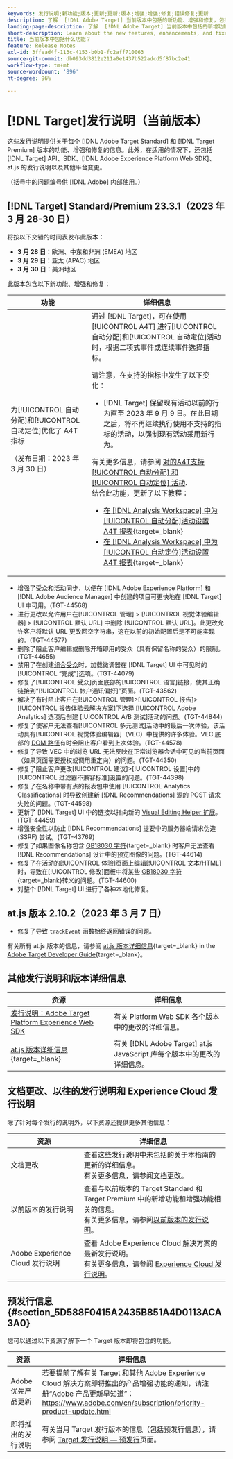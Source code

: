 ```yaml
---
keywords: 发行说明;新功能;版本;更新;更新;版本;增强;增强;修复;错误修复;更新
description: 了解  [!DNL Adobe Target] 当前版本中包括的新功能、增强和修复，包括 SDK、API 和 JavaScript 库。
landing-page-description: 了解  [!DNL Adobe Target] 当前版本中包括的新增功能、增强功能和修复。
short-description: Learn about the new features, enhancements, and fixes included in the current release of [!DNL Adobe Target].
title: 当前版本中包括什么功能？
feature: Release Notes
exl-id: 3ffead4f-113c-4153-b0b1-fc2aff710063
source-git-commit: db093dd3812e211a0e1437b522adcd5f87bc2e41
workflow-type: tm+mt
source-wordcount: '896'
ht-degree: 96%

---
```


# [!DNL Target]发行说明（当前版本）

这些发行说明提供关于每个 [!DNL Adobe Target Standard] 和 [!DNL Target Premium] 版本的功能、增强和修复的信息。此外，在适用的情况下，还包括 [!DNL Target] API、SDK、[!DNL Adobe Experience Platform Web SDK]、at.js 的发行说明以及其他平台变更。

（括号中的问题编号供 [!DNL Adobe] 内部使用。）

## [!DNL Target] Standard/Premium 23.3.1（2023 年 3 月 28-30 日）

将按以下交错的时间表发布此版本：

* **3 月 28 日**：欧洲、中东和非洲 (EMEA) 地区
* **3 月 29 日**：亚太 (APAC) 地区
* **3 月 30 日**：美洲地区

此版本包含以下新功能、增强和修复：

| 功能 | 详细信息 |
|--- |--- |
| 为[!UICONTROL 自动分配]和[!UICONTROL 自动定位]优化了 A4T 指标<p>（发布日期：2023 年 3 月 30 日） | 通过 [!DNL Target]，可在使用 [!UICONTROL A4T] 进行[!UICONTROL 自动分配]和[!UICONTROL 自动定位]活动时，根据二项式事件或连续事件选择指标。<P>请注意，在支持的指标中发生了以下变化：<ul><li>[!DNL Target] 保留现有活动以前的行为直至 2023 年 9 月 9 日。在此日期之后，将不再继续执行使用不支持的指标的活动，以强制现有活动采用新行为。</li></ul>有关更多信息，请参阅 [对的A4T支持 [!UICONTROL 自动分配] 和 [!UICONTROL 自动定位] 活动](/help/main/c-integrating-target-with-mac/a4t/a4t-at-aa.md#supported).<br>结合此功能，更新了以下教程：<ul><li>[在  [!DNL Analysis Workspace]  中为[!UICONTROL 自动分配]活动设置 A4T 报表](https://experienceleague.adobe.com/docs/target-learn/tutorials/integrations/set-up-a4t-reports-in-analysis-workspace-for-auto-allocate-activities.html){target=_blank}</li><li>[在  [!DNL Analysis Workspace]  中为[!UICONTROL 自动定位]活动设置 A4T 报表](https://experienceleague.adobe.com/docs/target-learn/tutorials/integrations/set-up-a4t-reports-in-analysis-workspace-for-auto-target-activities.html){target=_blank}</li></ul> |

* 增强了受众和活动同步，以便在 [!DNL Adobe Experience Platform] 和 [!DNL Adobe Audience Manager] 中创建的项目可更快地在 [!DNL Target] UI 中可用。(TGT-44568)
* 进行更改以允许用户在[!UICONTROL 管理] > [!UICONTROL 视觉体验编辑器] > [!UICONTROL 默认 URL] 中删除 [!UICONTROL 默认 URL]。此更改允许客户将默认 URL 更改回空字符串，这在以前的初始配置后是不可能实现的。(TGT-44577)
* 删除了阻止客户编辑或删除开箱即用的受众（具有保留名称的受众）的限制。(TGT-44655)
* 禁用了在创建[组合受众](/help/main/c-target/combining-multiple-audiences.md)时，加载微调器在 [!DNL Target] UI 中可见时的[!UICONTROL “完成”]选项。(TGT-44079)
* 修复了[!UICONTROL 受众]页面底部的[!UICONTROL 语言]链接，使其正确链接到“[!UICONTROL 帐户通讯偏好]”页面。(TGT-43562)
* 解决了有时阻止客户在[!UICONTROL 管理]>[!UICONTROL 报告]>[!UICONTROL 报告体验云解决方案]下选择 [!UICONTROL Adobe Analytics] 选项后创建 [!UICONTROL A/B 测试]活动的问题。(TGT-44844)
* 修复了使客户无法查看[!UICONTROL 多元测试]活动中的最后一次体验，该活动具有[!UICONTROL 视觉体验编辑器]（VEC）中提供的许多体验。VEC 底部的 [DOM 路径](/help/main/c-experiences/c-visual-experience-composer/viztarget-options.md#dom-path)有时会阻止客户看到上次体验。(TGT-44578)
* 修复了导致 VEC 中的浏览 URL 无法反映在正常浏览器会话中可见的当前页面（如果页面需要授权或调用重定向）的问题。(TGT-44350)
* 修复了阻止客户更改[!UICONTROL 建议]>[!UICONTROL 设置]中的[!UICONTROL 过滤器不兼容标准]设置的问题。(TGT-44398)
* 修复了在名称中带有点的报表包中使用 [!UICONTROL Analytics Classifications] 时导致创建新 [!DNL Recommendations] 源的 POST 请求失败的问题。(TGT-44598)
* 更新了 [!DNL Target] UI 中的链接以指向新的 [Visual Editing Helper 扩展](/help/main/c-experiences/c-visual-experience-composer/r-troubleshoot-composer/visual-editing-helper-extension.md)。(TGT-44459)
* 增强安全性以防止 [!DNL Recommendations] 提要中的服务器端请求伪造 (SSRF) 尝试。(TGT-43769)
* 修复了如果图像名称包含 [GB18030 字符](https://en.wikipedia.org/wiki/GB_18030){target=_blank} 时客户无法查看 [!DNL Recommendations] 设计中的预览图像的问题。(TGT-44614)
* 修复了在活动的[!UICONTROL 体验]页面上编辑[!UICONTROL 文本/HTML] 时，导致在[!UICONTROL 修改]面板中将某些 [GB18030 字符](https://en.wikipedia.org/wiki/GB_18030){target=_blank}转义的问题。(TGT-44600)
* 对整个 [!DNL Target] UI 进行了各种本地化修复。

## at.js 版本 2.10.2（2023 年 3 月 7 日）

* 修复了导致 `trackEvent` 函数始终返回错误的问题。

有关所有 at.js 版本的信息，请参阅 [at.js 版本详细信息](https://developer.adobe.com/target/implement/client-side/atjs/target-atjs-versions/){target=_blank} in the [Adobe Target Developer Guide](https://developer.adobe.com/target/){target=_blank}。

## 其他发行说明和版本详细信息

| 资源 | 详细信息 |
|--- |--- |
| [发行说明：Adobe Target Platform Experience Web SDK](https://experienceleague.adobe.com/docs/experience-platform/edge/release-notes.html?lang=zh-Hans) | 有关 Platform Web SDK 各个版本中的更改的详细信息。 |
| [at.js 版本详细信息](https://developer.adobe.com/target/implement/client-side/atjs/target-atjs-versions/){target=_blank} | 有关 [!DNL Adobe Target] at.js JavaScript 库每个版本中的更改的详细信息。 |

## 文档更改、以往的发行说明和 Experience Cloud 发行说明

除了针对每个发行的说明外，以下资源还提供更多其他信息：

| 资源 | 详细信息 |
|--- |--- |
| 文档更改 | 查看这些发行说明中未包括的关于本指南的更新的详细信息。<br>有关更多信息，请参阅[文档更改](/help/main/r-release-notes/doc-change.md#reference_366123CF00994BACBBF9BBDF2C4D840C)。 |
| 以前版本的发行说明 | 查看与以前版本的 Target Standard 和 Target Premium 中的新增功能和增强功能相关的信息。<br>有关更多信息，请参阅[以前版本的发行说明](/help/main/r-release-notes/release-notes-for-previous-releases.md)。 |
| Adobe Experience Cloud 发行说明 | 查看 Adobe Experience Cloud 解决方案的最新发行说明。<br>有关更多信息，请参阅 [Experience Cloud 发行说明](https://experienceleague.adobe.com/docs/release-notes/experience-cloud/current.html?lang=zh-Hans)。 |

## 预发行信息 {#section_5D588F0415A2435B851A4D0113ACA3A0}

您可以通过以下资源了解下一个 Target 版本即将包含的功能。

| 资源 | 详细信息 |
|--- |--- |
| Adobe 优先产品更新 | 若要提前了解有关 Target 和其他 Adobe Experience Cloud 解决方案即将推出的产品增强功能的通知，请注册“Adobe 产品更新早知道”：<br>[](https://www.adobe.com/cn/subscription/priority-product-update.html)https://www.adobe.com/cn/subscription/priority-product-update.html |
| 即将推出的发行说明 | 有关当月 Target 发行版本的信息（包括预发行信息），请参阅 [Target 发行说明 — 预发行](/help/main/r-release-notes/target-release-notes.md)页面。 |
